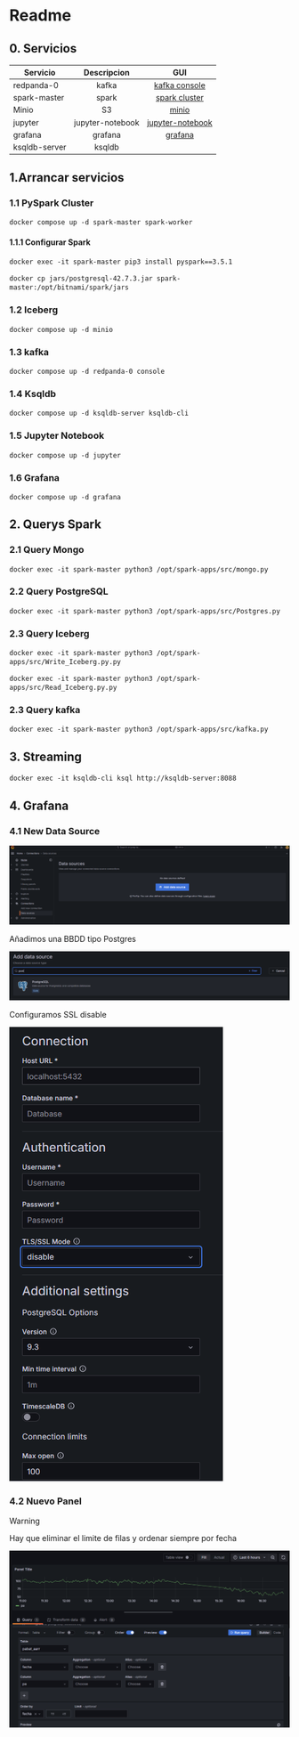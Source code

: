 # Readme

## 0. Servicios

| Servicio | Descripcion | GUI |
| ------------- |:-------------:| :-----:|
| redpanda-0 | kafka | [kafka console](http://localhost:8989) |
| spark-master | spark | [spark cluster](http://localhost:8989) |
| Minio | S3 | [minio](http://localhost:9091) |
| jupyter | jupyter-notebook | [jupyter-notebook](http://localhost:8989) |
| grafana | grafana | [grafana](http://localhost:3000) |
| ksqldb-server | ksqldb |  |

## 1.Arrancar servicios

### 1.1 PySpark Cluster

```
docker compose up -d spark-master spark-worker
```

#### 1.1.1 Configurar Spark

```
docker exec -it spark-master pip3 install pyspark==3.5.1 
```

```
docker cp jars/postgresql-42.7.3.jar spark-master:/opt/bitnami/spark/jars
```

### 1.2 Iceberg

```
docker compose up -d minio
```

### 1.3 kafka

```
docker compose up -d redpanda-0 console
```

### 1.4 Ksqldb

```
docker compose up -d ksqldb-server ksqldb-cli
```

### 1.5 Jupyter Notebook

```
docker compose up -d jupyter
```

### 1.6 Grafana

```
docker compose up -d grafana
```

## 2. Querys Spark

### 2.1 Query Mongo

```
docker exec -it spark-master python3 /opt/spark-apps/src/mongo.py
```

### 2.2 Query PostgreSQL

```
docker exec -it spark-master python3 /opt/spark-apps/src/Postgres.py
```

### 2.3 Query Iceberg

```
docker exec -it spark-master python3 /opt/spark-apps/src/Write_Iceberg.py.py
```

```
docker exec -it spark-master python3 /opt/spark-apps/src/Read_Iceberg.py.py
```

### 2.3 Query kafka

```
docker exec -it spark-master python3 /opt/spark-apps/src/kafka.py
```

## 3. Streaming

```
docker exec -it ksqldb-cli ksql http://ksqldb-server:8088
```

## 4. Grafana

### 4.1 New Data Source

![Architecture](Imagenes/Grafana1.png)

Añadimos una BBDD tipo Postgres

![Architecture](Imagenes/Grafana2.png)

Configuramos SSL disable

![Architecture](Imagenes/Grafana3.png)

### 4.2 Nuevo Panel

> [!WARNING]
> Hay que eliminar el limite de filas y ordenar siempre por fecha

![Architecture](Imagenes/Grafana4.png)
